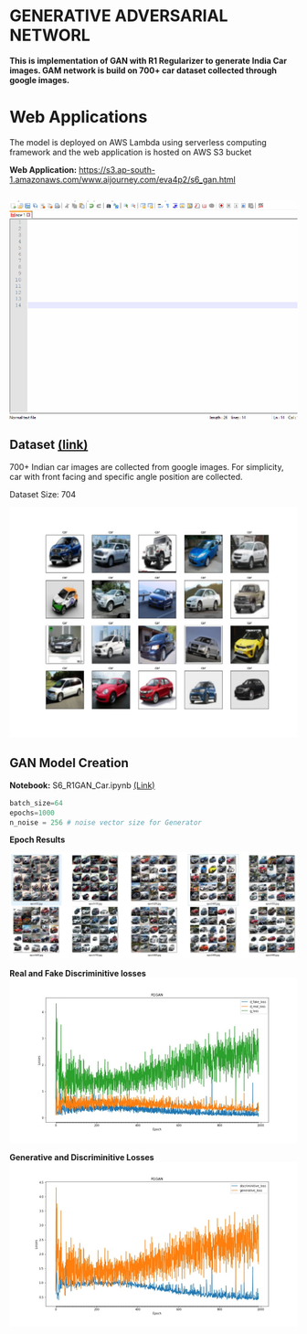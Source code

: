 # GENERATIVE ADVERSARIAL NETWORL

**This is implementation of GAN with R1 Regularizer to generate India Car images. GAM network is build on 700+ car dataset collected through google images.**

# Web Applications

The model is deployed on AWS Lambda using serverless computing framework and the web application is hosted on AWS S3 bucket

**Web Application:** https://s3.ap-south-1.amazonaws.com/www.aijourney.com/eva4p2/s6_gan.html

##

![demo](doc_images/s6_demo_gan.gif)

## Dataset [(link)](https://drive.google.com/file/d/1RT85hbmnCWRHu4Dl9EsJ38urlD1O0KkZ/view?usp=sharing)

700+ Indian car images are collected from google images. For simplicity, car with front facing and specific angle position are collected.

Dataset Size: 704

![sample](doc_images/dataset_samples.jpg)

## GAN Model Creation
 
**Notebook:** S6_R1GAN_Car.ipynb [(Link)](notebooks/S6_R1GAN_Car.ipynb)

```python
batch_size=64
epochs=1000
n_noise = 256 # noise vector size for Generator
```

**Epoch Results**

![result](doc_images/epoch_results.jpg)

**Real and Fake Discriminitive losses**
![result](doc_images/losses_plot.jpg)

**Generative and Discriminitive Losses**
![result](doc_images/d_g_losses_plot.jpg)




